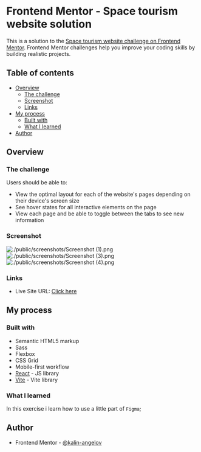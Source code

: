 # Frontend Mentor - Space tourism website solution

This is a solution to the [Space tourism website challenge on Frontend Mentor](https://www.frontendmentor.io/challenges/space-tourism-multipage-website-gRWj1URZ3). Frontend Mentor challenges help you improve your coding skills by building realistic projects. 

## Table of contents

- [Overview](#overview)
  - [The challenge](#the-challenge)
  - [Screenshot](#screenshot)
  - [Links](#links)
- [My process](#my-process)
  - [Built with](#built-with)
  - [What I learned](#what-i-learned)
- [Author](#author)

## Overview

### The challenge

Users should be able to:

- View the optimal layout for each of the website's pages depending on their device's screen size
- See hover states for all interactive elements on the page
- View each page and be able to toggle between the tabs to see new information

### Screenshot

![./public/screenshots/Screenshot (1).png](./screenshot.jpg)
![./public/screenshots/Screenshot (3).png](./screenshot.jpg)
![./public/screenshots/Screenshot (4).png](./screenshot.jpg)

### Links

- Live Site URL: [Click here](https://fm-space-tourism-website-beryl.vercel.app/)

## My process

### Built with

- Semantic HTML5 markup
- Sass
- Flexbox
- CSS Grid
- Mobile-first workflow
- [React](https://reactjs.org/) - JS library
- [Vite](https://vitejs.dev/) - Vite library

### What I learned

In this exercise i learn how to use a little part of `Figma`;

## Author

- Frontend Mentor - [@kalin-angelov](https://www.frontendmentor.io/profile/kalin-angelov)